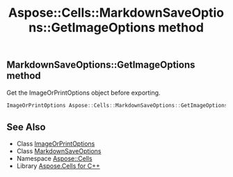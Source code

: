 ﻿---
title: Aspose::Cells::MarkdownSaveOptions::GetImageOptions method
linktitle: GetImageOptions
second_title: Aspose.Cells for C++ API Reference
description: 'Aspose::Cells::MarkdownSaveOptions::GetImageOptions method. Get the ImageOrPrintOptions object before exporting in C++.'
type: docs
weight: 1800
url: /cpp/aspose.cells/markdownsaveoptions/getimageoptions/
---
## MarkdownSaveOptions::GetImageOptions method


Get the ImageOrPrintOptions object before exporting.

```cpp
ImageOrPrintOptions Aspose::Cells::MarkdownSaveOptions::GetImageOptions()
```

## See Also

* Class [ImageOrPrintOptions](../../../aspose.cells.rendering/imageorprintoptions/)
* Class [MarkdownSaveOptions](../)
* Namespace [Aspose::Cells](../../)
* Library [Aspose.Cells for C++](../../../)
